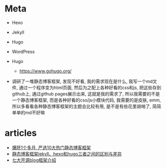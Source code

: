
# Meta
- Hexo
- Jekyll
- Hugo
- WordPress


- Hugo
    - https://www.gohugo.org/

- 调研了一堆静态博客框架, 发现不好看, 我的需求现在是什么, 我写一个md文件, 通过一个程序变为html页面, 然后为之配上各种好看的css和js, 把这些存到github上, 通过github pages展示出来, 这就是我的需求了, 所以我需要的不是一个静态博客框架, 而是各种好看的css/js小模块代码, 我需要的是皮肤, emm, 所以多看看各种静态博客框架的主题会比较有用, 是不是有些花里胡哨了, 简简单单的md不好嘛

# articles
- [爆肝1个多月, 严选10大热门静态博客框架](https://blog.csdn.net/Java_stud/article/details/120046606)
- [静态博客框架jekyll、hexo和hugo三者之间的区别与差异](https://zhuanlan.zhihu.com/p/368407566)
- [七大开源blog框架介绍](https://blog.csdn.net/weixin_42365530/article/details/107840934)